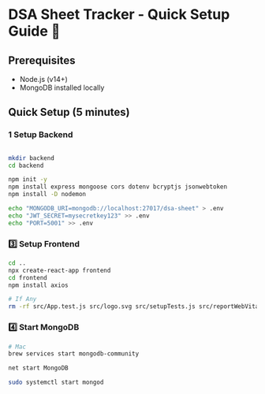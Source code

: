 # DSA Sheet Tracker - Quick Setup Guide 🚀

## Prerequisites
- Node.js (v14+)
- MongoDB installed locally

## Quick Setup (5 minutes)

### 1 Setup Backend
```bash

mkdir backend
cd backend

npm init -y
npm install express mongoose cors dotenv bcryptjs jsonwebtoken
npm install -D nodemon

echo "MONGODB_URI=mongodb://localhost:27017/dsa-sheet" > .env
echo "JWT_SECRET=mysecretkey123" >> .env
echo "PORT=5001" >> .env
```

### 3️⃣ Setup Frontend
```bash
cd ..
npx create-react-app frontend
cd frontend
npm install axios

# If Any
rm -rf src/App.test.js src/logo.svg src/setupTests.js src/reportWebVitals.js
```

### 4️⃣ Start MongoDB
```bash
# Mac
brew services start mongodb-community

net start MongoDB

sudo systemctl start mongod
```
